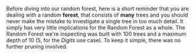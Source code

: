 <p class="text-font">
<!--This is just an arbritrary scatterplot of all of the trees in the forest. The x- and y-axis do not have any meaning. Its' only purpose is to remind you that -->
Before diving into our random forest, here is a short reminder that you are dealing with a random <b>forest</b>, that consists of <b>many</b> trees and you should never make the mistake to investigate a single tree in too much detail. It simply has very little implications for the Random Forest as a whole.
The Random Forest we're inspecting was built with 100 trees and a maximum depth of 10 (5, for the <i>Digits</i> use case). To keep it simple, there was no further pruning involved.
<br>
